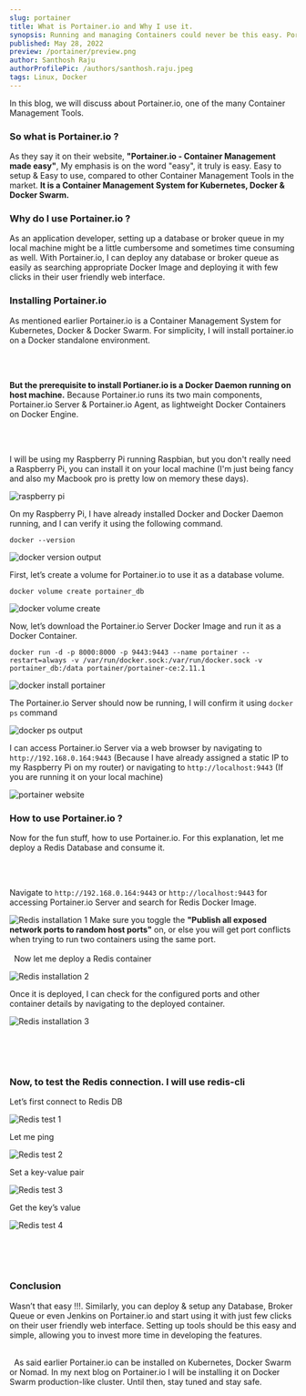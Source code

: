 ```yaml
---
slug: portainer
title: What is Portainer.io and Why I use it.
synopsis: Running and managing Containers could never be this easy. Portainer.io is a Container Management System that is easy to install and easy to operate on your own for your local development.
published: May 28, 2022
preview: /portainer/preview.png
author: Santhosh Raju
authorProfilePic: /authors/santhosh.raju.jpeg
tags: Linux, Docker
---
```


In this blog, we will discuss about Portainer.io, one of the many Container Management Tools.

### So what is Portainer.io ?

As they say it on their website, **"Portainer.io - Container Management made easy"**, My emphasis is on the word "easy", it truly is easy. Easy to setup & Easy to use, compared to other Container Management Tools in the market. **It is a Container Management System for Kubernetes, Docker & Docker Swarm.**

### Why do I use Portainer.io ?

As an application developer, setting up a database or broker queue in my local machine might be a little cumbersome and sometimes time consuming as well. With Portainer.io, I can deploy any database or broker queue as easily as searching appropriate Docker Image and deploying it with few clicks in their user friendly web interface.

### Installing Portainer.io

As mentioned earlier Portainer.io is a Container Management System for Kubernetes, Docker & Docker Swarm. For simplicity, I will install portainer.io on a Docker standalone environment.

\
&nbsp;

**But the prerequisite to install Portianer.io is a Docker Daemon running on host machine.** Because Portainer.io runs its two main components, Portainer.io Server & Portainer.io Agent, as lightweight Docker Containers on Docker Engine.

\
&nbsp;


I will be using my Raspberry Pi running Raspbian, but you don't really need a Raspberry Pi, you can install it on your local machine (I'm just being fancy and also my Macbook pro is pretty low on memory these days).

![raspberry pi](/portainer/raspberry-pi.jpg)

On my Raspberry Pi, I have already installed Docker and Docker Daemon running, and I can verify it using the following command.

```shell
docker --version
```

![docker version output](/portainer/docker-version-output.png)

First, let’s create a volume for Portainer.io to use it as a database volume.

```shell
docker volume create portainer_db
```

![docker volume create](/portainer/docker-volume-create.png)

Now, let’s download the Portainer.io Server Docker Image and run it as a Docker Container.

```shell
docker run -d -p 8000:8000 -p 9443:9443 --name portainer --restart=always -v /var/run/docker.sock:/var/run/docker.sock -v portainer_db:/data portainer/portainer-ce:2.11.1
```

![docker install portainer](/portainer/docker-install-portainer.png)

The Portainer.io Server should now be running, I will confirm it using `docker ps` command

![docker ps output](/portainer/docker-ps-output.png)

I can access Portainer.io Server via a web browser by navigating to `http://192.168.0.164:9443` (Because I have already assigned a static IP to my Raspberry Pi on my router) or navigating to `http://localhost:9443` (If you are running it on your local machine)

![portainer website](/portainer/portainer-website.png)

### How to use Portainer.io ?

Now for the fun stuff, how to use Portainer.io. For this explanation, let me deploy a Redis Database and consume it.

\
&nbsp;

Navigate to `http://192.168.0.164:9443` or `http://localhost:9443` for accessing Portainer.io Server and search for Redis Docker Image.

![Redis installation 1](/portainer/redis-installation-1.png)
Make sure you toggle the **"Publish all exposed network ports to random host ports"** on, or else you will get port conflicts when trying to run two containers using the same port.
\
&nbsp;
\
&nbsp;
Now let me deploy a Redis container

![Redis installation 2](/portainer/redis-installation-2.png)

Once it is deployed, I can check for the configured ports and other container details by navigating to the deployed container.

![Redis installation 3](/portainer/redis-installation-3.png)

\
&nbsp;
\
&nbsp;
### Now, to test the Redis connection. I will use redis-cli

Let’s first connect to Redis DB

![Redis test 1](/portainer/redis-test-1.png)

Let me ping

![Redis test 2](/portainer/redis-test-2.png)

Set a key-value pair

![Redis test 3](/portainer/redis-test-3.png)

Get the key’s value

![Redis test 4](/portainer/redis-test-4.png)


\
&nbsp;
\
&nbsp;
### Conclusion
Wasn’t that easy !!!. Similarly, you can deploy & setup any Database, Broker Queue or even Jenkins on Portainer.io and start using it with just few clicks on their  user friendly web interface. Setting up tools should be this easy and simple, allowing you to invest more time in developing the features.

\
&nbsp;
As said earlier Portainer.io can be installed on Kubernetes, Docker Swarm or Nomad. In my next blog on Portainer.io I will be installing it on Docker Swarm production-like cluster. Until then, stay tuned and stay safe.

